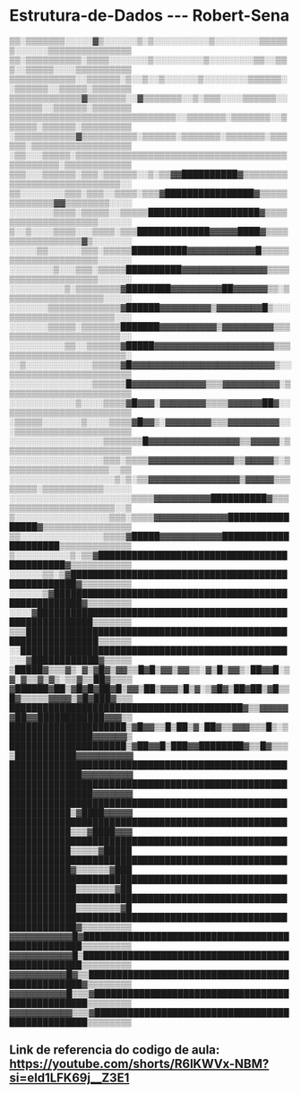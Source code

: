 # Estrutura-de-Dados --- Robert-Sena

▒▒░▒▒▒▒▒▒▒░░░░░▓▒░░░░░░▒░▒░░░░░░░░░░▒░░░░░░░░▒▒▒▒▒▒░░░░░░▒▒▒▒▒▒▒▒▒▒▒▒▒▒▒
▒▒░▒▒▒▒▒▒▒▒▒▒░▒▒▒▒░░░░░░░▒░░░░░░░░░▒░░░░░░░░▒▒░░▒▒▒░░▒▒▒▒▒░░░░▒▒▒▒▒▒▒▒▒▒
▒▒▒▒▒▒▒▒▒▒▒▒░░▒▒▒▒▒▒░▒░░▒░░▒░░░░░░▒░░░░░░░░▒▒▒▒▒▒░░▒▒▒▒▒▒░░▒▒▒▒▒░▒▒▒▒▒▒▒
▒▒▒▒▒▒▒▒▒▒▒▒▒▓▒▒▒▒▒▒▒░░▓▒▒▒▒▒▒▒░░▒░▒▒▒░░░░▒▒▒▒▒▒░░▒▒▒▒▒▒░░▒▒▒▒▒▒░▒▒▒▒▒▒▒
▒▒▒▒▒▒▒▒▒▒▒▒▒▒▒▒▒▒▒▒▒▒▒▒▒▒▒▒▒▒░░▒▒▒▒▒▒▒░▒▒▒▒▒▒▒░░▒▒▒▒▒▒░▒▒▒▒▒▒░▒▒▒▒▒▒▒▒▒
░▒▒▒▒▒▒▒▒▒▒▒▓▒▒▒▒▒▒▒▒▒▒░▒▒▒▒▒▒░▒▒▒▒▒▒▒░▒▒▒▒▒▒▒░▒▒▒▒▒▒░▒▒▒▒▒▒▒▒▒▒▒▒▒▒▒▒▒▒
░▒▒░░░▒▒▒▒▒░▒▒▒▒▒▒▒▒▒▒▒▒▒▒▒▒▒▒▒▒▒▒▒▒▒▒▒▒▒▒▒▒▒▒▒▒▒▒▒▒▒▒▒▒▒▒▒░▒▒▒▒▒▒▒▒▒▒▒▒
▒▒▒░░░▒▒▒▒▒▒░▒▒▒░▒▒▒▒▒▒░░▒░▒▒▓▓██████████▓▒▒▒▒▒▒▒▒▒▒▒▒▒▒▒▒▒▒▒▒▒▒▒▒▒▒▒▒░░
▒▒░░░░░░░░▒▒▒░▒▒▒░░▒▒▒▒░▒▒▒▓████████████████▓▒▒▒▒▒▒▒▒▒▒▒▒▒▓▓▒▒▒▒▒▒▒▒░░░░
░░░░░░░░▒▒▒▒░▒▒▒▒▒░░▒▒▒▒▒████████████████████▓▒▒▒▒▒▒▒▒▒▒▒▒▒▒▒▒▒▒▒▒░░░░░░
▒░░▒░░░░▒▒▒▒░░░▒▒▒▒░▒▒▒█████████████▓▓▓▓▓████▓▒▒▒▒▒▒▒▒▒▒▒▒▒▒▒▒▒▓▒░░░░░░░
░░░░░▒▒░░░░░░▒▒▒░▒▒▒▒▒██████████▓▓▓▓▓▓▓▓▓▓▓▓█▒▒▒▒▒▒▒▒▒▒▒▒▒▒▒▒▒▒▒▒▒░░░░░░
░░░░░░░░▒░░░▒▒▒░▒▒▒▒▒██████████▓▓▓▓▓▓▓▓▓▓▓▓▓▓▓▒▒▒▒▒▒▒▒▒▒▒▒▒▒▒▒▒▒▒▒░░░░░░
░░░░░░░░░░▒░▒▒▒▒▒▒▒▒▓████████▓▓▓▓▓▓▓▓▓██▓▓▓▓▓▓▒▒░▒▒▒▒▒▒▒▒▒▒▒▒▒▒▒▒▒▒░░░░░
░░░░░░░▒▒▒▒▒▒▒▒▒▒▒▒▒▓██████▓▓▓▓▓▓▓▓▓▒▓▓▓▓▓▓▓▓█▒░░░▒▒▒▒▒▒▒▒▒▒▒▒▒▒▒▒▒▒▒░░░
░░░░░░░▒▒▒▒▒░▒▒▒▒▒▒▒███████▓▓▓▓▓▓▓▓▓▓▒▓▓▓▓▓▓▓▓▓▒▒▒▒▒▒▒▒▒▒▒▒▒▒▒▒▒▒▒▒▒▒▒░░
░░░░░░░░░░▒▒░░▒▒▒▒▒▒▓█████▓▓▓▓▓▓▓▓▓▓▓▓▓▓▓▓▓▓▓▓▓▒▒▒▒▒▒▒▒▒▒▒▒▒▒▒▒▒▒▒▒▒▒▒▒░
░░▒░░░░░░░░░░░░▒▒▒▒▒▓█▓▓▓▓▓▓▓▓▓▓▓▓▓▓▓▓▓▓▓▓▓▓▓▓▓▒░░▒▒▒▒▒▒▒▒▒▒▒▒▒▒▒▒▒▒▒▒▒▒
░░░░░░░░░░░░░░░▒▒▒▒▒▒█▓▓▓▓▓▓▓▓▓▓▓▓▓▒▒▒▓▓▓▓▓▓▓▓▓▓░▒▒▒▒▒▒▒▒▒▒▒▒▒▒▒▒▒▒▒▒▒▒▒
░░░░░░░░░░░░▒░░░░▒▒▒▒▓█▓▓▓░▓▓▓▓▓▓▓▓▒▒▒▒▓▓▓▓▓▓██▓░░▒▒▒▒▒▒▒▒▒▒▒▒▒▒▒▒▒▒▒▒▒▒
░▒▒▒▒▒░░░░░░░▒░░░░▒▒▒▒▓█▓▓▒░▓▓▓▓▓▓▓▓▒▒▒▓▓▓▓▓▓▓▓▓░░░▒▒▒▒▒▒▒▒▒▒▒▒▒▒▒▒▒▒▒▒▒
░░░░░░░░░░░░░░░░░▒▒▒▒▒▒▒█▓▓▓▓▓▓▓▓▓▓▓▓▓▓▓▓▒▒▓▓▓▓▓░▒▒▒▒▒▒▒▒▒▒▒▒▒▒▒▒▒▒▒▒▒▒▒
░░░░░░░░░░░░░░░░░▒▒▒░▒▒▒▒▓▓▓▓▓▓▓▓▓▓▓▓▓▓▓▒▒▓▓▓▓▓▒░▒▒▒▒▒▒▒▒▒▒▒▒▒▒▒▒▒▒▒░░▒▒
░░░░░░░░░░░░░░░░░░░▒░▒░▒▒▓▓▓▓▓▓▓▓▓▓▓▓▓▓▓▓▒▓▓▓▓▓▒▒▒▒▒▒▒▒░▒▒▒▒▒▒▒▒▒▒▒░░░░░
░░░░░░░░░░░░░░░░░░░░░░▒▒▒▒▓▓▓▓▓▓▓▓▓▓██████████▓▒▒▒▒▒▒▒▒▒▒▒▒▒▒▒▒▒▒▒▒▒▒░░▒
▒░░░░░░░░░░░░░░░░░▒▒▒░▒▒▒▒▓▓▓▓▓▓▓▓▓▓▓▓▓████████████████▓▒▒▒▒▒▒▒▒▒▒▒▒▒▒▒▒
▒▒░░░░░░░░░░░░░░░▒▒▒▒▓█████▓▓▓▓▓▓▓▓▓▓▓█████████████████████▒▒▒▒▒▒▒▒▒▒▒▒▒
▒░░░░░░░░░░▒░▒▒▓████████████████████████████████████████████▓▒▒▒▒▒▒▒▒▒▒▒
░░░░░░▒▒░▒▓███████████████████████████████████████████████████▓▒▒▒▒▒▒▒▒▒
░░░░░░▒▓███████████████████████████████████████████████████████▓▒▒▒▒▒▒▒▒
░░░░▓████████████████████████████████████████████████████████████▒▒▒▒▒▒▒
▒▒▒███████████████████████████████████████████████████████████████▒▒▒▒▒▒
░░████████████████████████████████████████████████░░░▓████████████▓▒▒▒▒▒
▒█████▓▒▒▒▓▒░▓▒▓█▓▒▓▓▒▒█▓█▒▓▓▒▓▓▒▒░▓▒█▒▓▓▒░██▓▓█░▒▓░▓▒▒▓▒▓▒░▒▒▓▒▒██▓▒▒▒▒
▓██████▓██▒▓█▓█▓██▓█▒▓▓▒██▒▓▓▓▒█▒▓░▒▓█▓▒██▓██▒▓█▒▒█▓▒▒▒▒▒▓▓▓▓▒▓█▓███▓▒▒▒
██████████████████████████████████████████▓▒▒▓▓▓▓▓▓██▓▓████████████▓▓▓▒▒
█████████████████████▒▓█▓▓▒▒█▒██▒▓░██▓▒▒▓▓▓▒▒▒█▒░▒███████████████▓▓▓▓▓▓▒
█████████████████████▒▓██▓▓█▒███▓▓████████▓▒▒█▓▒▒▒▒███████████▓▓▓▓▓▓▓▓▓▓
███████████████████████████████████████████████████████████████▓▓▓▓▓▓▓▓▓
█████████████████████████████████████████████████████████████████▓▓▓▓▓▓▓
█████████████████████████████████████████████████████████████▒▓████▓▓▓▓▓
█████████████████████████████████████████████████████████████▒▒▒▓████▓▓▓
█████████████████████████████████████████████████████████████▒▒▒▒▒▓█████
█████████████████████████████████████████████████████████████▓▒▒▒▒▒▒▓███
██████████████████████████████████████████████████████████████▒▒▒▒▒▒▒▓██
██████████████████████████████████████████████████████████████▒▒▒▒▒▒▒▒▓█
██████████████████████████████████████████████████████████████▓▒▒▒▒▒▒▒▒▒
▓▓▓▓▓▓▓▓▓▓▓█▓██████████████████████████████████████████████████▒▒▒▒▒▒▒▒▒
▓▓▓▓▓▓▓▓▓▓▓█▒██████████████████████████████████████████████████▒▒▒▒▒▒▒▒▒
▓▓▓▓▓▓▓▓▓▓█▓▒▒█████████████████████████████████████████████████▓▒▒▒▒▒▒▒▒
▓▓▓▓▓▓▓▓▓▓█▒▒▒▓█████████████████████████████████████████████████▒▒▒▒▒▒▒▒
▓▓▓▓▓▓▓▓▓▓▓▒▒▒▓█████████████████████████████████████████████████▒▒▒▒▒▒▒▒

## Link de referencia do codigo de aula: https://youtube.com/shorts/R6lKWVx-NBM?si=eId1LFK69j__Z3E1
